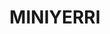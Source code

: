 ---
lastmod: '2025-04-06T06:05:19+00:00'
latitude: -15.2277
layout: suburb
longitude: 134.0832
postcode: 0852
state: NT
title: MINIYERRI
url: /nt/miniyerri/
---